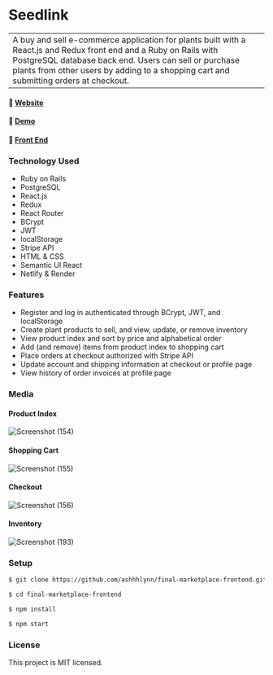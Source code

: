 # Seedlink 
<table>
<tr>
<td>
A buy and sell e-commerce application for plants built with a React.js and Redux front end and a Ruby on Rails with PostgreSQL database back end. Users can sell or purchase plants from other users by adding to a shopping cart and submitting orders at checkout. 
</td>
</tr>
</table>

#### :link: <a href="https://seedlink.netlify.app/">Website</a>
#### :link: <a href="https://vimeo.com/923620570/fe65a6381c">Demo</a>
#### :link: <a href="https://github.com/ashhhlynn/final-marketplace-frontend">Front End</a>

### Technology Used
- Ruby on Rails
- PostgreSQL
- React.js
- Redux
- React Router
- BCrypt
- JWT
- localStorage 
- Stripe API
- HTML & CSS
- Semantic UI React
- Netlify & Render
  
### Features
- Register and log in authenticated through BCrypt, JWT, and localStorage
- Create plant products to sell, and view, update, or remove inventory
- View product index and sort by price and alphabetical order
- Add (and remove) items from product index to shopping cart
- Place orders at checkout authorized with Stripe API 
- Update account and shipping information at checkout or profile page
- View history of order invoices at profile page 
### Media 
#### Product Index
![Screenshot (154)](https://github.com/ashhhlynn/final-marketplace-frontend/assets/84604278/2bb955fe-8166-4223-8beb-3c370fb890a9)

#### Shopping Cart
![Screenshot (155)](https://github.com/ashhhlynn/final-marketplace-frontend/assets/84604278/3b28bdfa-68c4-4fc9-b720-c4ac64b09730)

#### Checkout
![Screenshot (156)](https://github.com/ashhhlynn/final-marketplace-frontend/assets/84604278/b07a916d-24fa-4d23-a6ce-f74a38dd905f)

#### Inventory
![Screenshot (193)](https://github.com/ashhhlynn/final-marketplace-api/assets/84604278/fcab4e90-4641-4234-92b6-0b5ac86ce426)

### Setup
  ```sh
  $ git clone https://github.com/ashhhlynn/final-marketplace-frontend.git 
  ```
  ```sh
  $ cd final-marketplace-frontend 
  ```
  ```sh
  $ npm install 
  ```
  ```sh
  $ npm start 
  ```

### License
This project is MIT licensed. 
